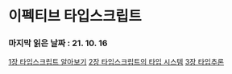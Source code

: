 # 이펙티브 타입스크립트

### 마지막 읽은 날짜 : 21. 10. 16

[1장 타입스크립트 알아보기](./1%EC%9E%A5_%ED%83%80%EC%9E%85%EC%8A%A4%ED%81%AC%EB%A6%BD%ED%8A%B8_%EC%95%8C%EC%95%84%EB%B3%B4%EA%B8%B0.md)
[2장 타입스크립트의 타입 시스템](./2%EC%9E%A5_%ED%83%80%EC%9E%85%EC%8A%A4%ED%81%AC%EB%A6%BD%ED%8A%B8%EC%9D%98_%ED%83%80%EC%9E%85_%EC%8B%9C%EC%8A%A4%ED%85%9C.md)
[3장 타입추론](./3%EC%9E%A5_%ED%83%80%EC%9E%85%EC%B6%94%EB%A1%A0.md)
